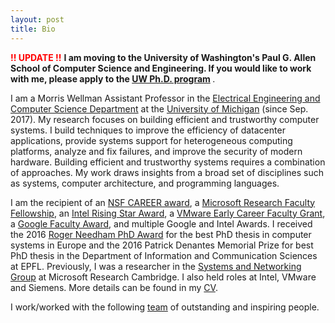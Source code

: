```yaml
---
layout: post
title: Bio
---
```


<span style="color:red"><b>!! UPDATE !!</b></span> <b> I am moving to the University of Washington's Paul G. Allen School of Computer Science and Engineering. If you would like to work with me, please apply to the [UW Ph.D. program](https://www.cs.washington.edu/academics/phd) </b>.

I am a Morris Wellman Assistant Professor in the [Electrical Engineering and Computer Science Department](http://eecs.umich.edu/) at the [University of Michigan](http://umich.edu/) (since Sep. 2017). My research focuses on building efficient and trustworthy computer systems. I build techniques to improve the efficiency of datacenter applications, provide systems support for heterogeneous computing platforms, analyze and fix failures, and improve the security of modern hardware. Building efficient and trustworthy systems requires a combination of approaches. My work draws insights from a broad set of disciplines such as systems, computer architecture, and programming languages.

I am the recipient of an [NSF CAREER award](https://www.nsf.gov/awardsearch/showAward?AWD_ID=1942218), a [Microsoft Research Faculty Fellowship](https://www.microsoft.com/en-us/research/academic-program/faculty-fellowship/#!fellows), an [Intel Rising Star Award](https://www.intel.com/content/www/us/en/research/blogs/intel-rising-stars-awards-2020.html), a [VMware Early Career Faculty Grant](https://cse.engin.umich.edu/stories/baris-kasikci-earns-vmware-early-career-grant), a [Google Faculty Award](https://ai.googleblog.com/2020/02/announcing-2019-google-faculty-research.html), and multiple Google and Intel Awards. I received the 2016 [Roger Needham PhD Award](http://www.eurosys.org/awards/needham-award) for the best PhD thesis in computer systems in Europe and the 2016 Patrick Denantes Memorial Prize for best PhD thesis in the Department of Information and Communication Sciences at EPFL. Previously, I was a researcher in the [Systems and Networking Group](https://www.microsoft.com/en-us/research/research-area/systems-and-networking) at Microsoft Research Cambridge. I also held roles at Intel, VMware and Siemens. More details can be found in my <a href="{{ site.baseurl }}public/cv.pdf">CV</a>.

I work/worked with the following <a href="{{site.baseurl}}/team">team</a> of outstanding and inspiring people.


<!-- <span style="color:red"><b>!! NEW !!</b></span> I am looking to fund a post-doctoral researcher to work at the intersection of low-level program analysis and security. See [here](https://docs.google.com/document/d/1qSi6d2i4cJclu1rby6l4vPpW0hLKrGaLaTMZhfcqfgM/edit?usp=sharing) for more details and reach out! -->